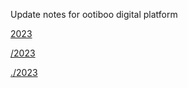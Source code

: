 Update notes for ootiboo digital platform

[2023](2023/index.md)

[/2023](/2023/index.md)

[./2023](./2023/index.md)
